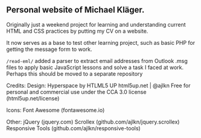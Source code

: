 ## Personal website of Michael Kl&auml;ger.

Originally just a weekend project for learning and understanding current HTML and CSS practices by putting my CV on a website.

It now serves as a base to test other learning project, such as basic PHP for getting the message form to work.

`/read-eml/` added a parser to extract email addresses from Outlook .msg files to apply basic JavaScript lessons and solve a task I faced at work. Perhaps this should be moved to a separate repository

Credits:
Design: Hyperspace by HTLML5 UP html5up.net | @ajlkn
Free for personal and commercial use under the CCA 3.0 license (html5up.net/license)

Icons:
Font Awesome (fontawesome.io)

Other:
jQuery (jquery.com)
Scrollex (github.com/ajlkn/jquery.scrollex)
Responsive Tools (github.com/ajlkn/responsive-tools)
